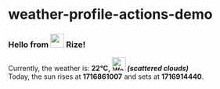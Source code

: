 # weather-profile-actions-demo

<!-- WEATHER:START -->
<h3>Hello from <img src="https://github.com/bumb7ebee/bumb7ebee/blob/asset/images/icon/turkey_32.png" width="28" height="28"/> Rize!</h3>
<p>Currently, the weather is: <b> 22°C, <img src="https://openweathermap.org/img/wn/03d.png" width="28" height="28" title= "Weather Icon" alt="Weather Icon"> <i>(scattered clouds)</i></b></br>Today, the sun rises at <b>1716861007</b> and sets at <b>1716914440</b>.</p>
<!-- WEATHER:END -->
